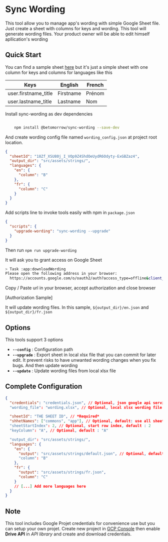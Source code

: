 # Sync Wording

This tool allow you to manage app's wording with simple Google Sheet file. Just create a sheet with columns for keys and wording. This tool will generate wording files. Your product owner will be able to edit himself apllication's wording

## Quick Start

You can find a sample sheet [here](https://docs.google.com/spreadsheets/d/18Zf_XSU80j_I_VOp9Z4ShdOeUydR6Odyty-ExGBZaz4/edit?usp=sharing) but it's just a simple sheet with one column for keys and columns for languages like this

| Keys                 | English   | French |
| -------------------- | --------- | ------ |
| user.firstname_title | Firstname | Prénom |
| user.lastname_title  | Lastname  | Nom    |

Install sync-wording as dev dependencies

```bash

    npm install @betomorrow/sync-wording --save-dev

```

And create wording config file named `wording_config.json` at project root location.

```json
{
  "sheetId": "18Zf_XSU80j_I_VOp9Z4ShdOeUydR6Odyty-ExGBZaz4",
  "output_dir": "src/assets/strings/",
  "languages": {
    "en": {
      "column": "B"
    },
    "fr": {
      "column": "C"
    }
  }
}
```

Add scripts line to invoke tools easily with npm in `package.json`

```json
{
  "scripts": {
    "upgrade-wording": "sync-wording --upgrade"
  }
}
```

Then run `npm run upgrade-wording`

It will ask you to grant access on Google Sheet

```bash
> Task :app:downloadWording
Please open the following address in your browser:
  https://accounts.google.com/o/oauth2/auth?access_type=offline&client_id=971125274965-0glt9eqo63417es0nbhkmb6rj2i31g2p.apps.googleusercontent.com&redirect_uri=http://localhost:8888/Callback&response_type=code&scope=https://www.googleapis.com/auth/drive

```

Copy / Paste url in your browser, accept authorization and close browser

[Authorization Sample]

It will update wording files. In this sample, `${output_dir}/en.json` and `${output_dir}/fr.json`

## Options

This tools support 3 options

- **`--config`** : Configuration path
- **`--upgrade`** : Export sheet in local xlsx file that you can commit for later edit. It prevent risks to have unwanted wording changes when you fix bugs. And then update wording
- **`--update`** : Update wording files from local xlsx file

## Complete Configuration

```json
{
  "credentials": "credentials.json", // Optional, json google api service credentials, default : use embedded credentials
  "wording_file": "wording.xlsx", // Optional, local xlsx wording file path

  "sheetId": "THE SHEET ID", // *Required*
  "shhetNames": ["commons", "app"], // Optional, default: use all sheets
  "sheetStartIndex": 2, // Optional, start row index, default : 2
  "keyColumn": "A", // Optional, default : "A"

  "output_dir": "src/assets/strings/",
  "languages": {
    "en": {
      "output": "src/assets/strings/default.json", // Optional, default: "${output_dir}/${language_name}.json"
      "column": "B"
    },
    "fr": {
      "output": "src/assets/strings/fr.json",
      "column": "C"
    }
    // [...] Add more languages here
  }
}
```

## Note

This tool includes Google Projet credentials for convenience use but you can setup your own projet. Create new project in [GCP Console](https://console.cloud.google.com) then enable **Drive API** in _API library_ and create and download credentials.

